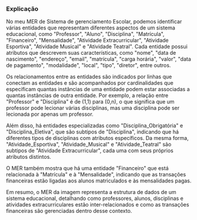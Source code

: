 ### Explicação
No meu MER de Sistema de gerenciamento Escolar, podemos identificar várias entidades que representam diferentes aspectos de um sistema educacional, como "Professor", "Aluno", "Disciplina", "Matrícula", "Financeiro", "Mensalidade", "Atividade Extracurricular", "Atividade Esportiva", "Atividade Musical" e "Atividade Teatral". Cada entidade possui atributos que descrevem suas características, como "nome", "data de nascimento", "endereço", "email", "matrícula", "carga horária", "valor", "data de pagamento", "modalidade", "local", "tipo", "diretor", entre outros.

Os relacionamentos entre as entidades são indicados por linhas que conectam as entidades e são acompanhados por cardinalidades que especificam quantas instâncias de uma entidade podem estar associadas a quantas instâncias de outra entidade. Por exemplo, a relação entre "Professor" e "Disciplina" é de (1,1) para (0,n), o que significa que um professor pode lecionar várias disciplinas, mas uma disciplina pode ser lecionada por apenas um professor.

Além disso, há entidades especializadas como "Disciplina_Obrigatória" e "Disciplina_Eletiva", que são subtipos de "Disciplina", indicando que há diferentes tipos de disciplinas com atributos específicos. Da mesma forma, "Atividade_Esportiva", "Atividade_Musical" e "Atividade_Teatral" são subtipos de "Atividade Extracurricular", cada uma com seus próprios atributos distintos.

O MER também mostra que há uma entidade "Financeiro" que está relacionada à "Matrícula" e à "Mensalidade", indicando que as transações financeiras estão ligadas aos alunos matriculados e às mensalidades pagas.

Em resumo, o MER da imagem representa a estrutura de dados de um sistema educacional, detalhando como professores, alunos, disciplinas e atividades extracurriculares estão inter-relacionados e como as transações financeiras são gerenciadas dentro desse contexto.

